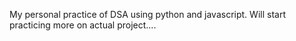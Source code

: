 My personal practice of DSA using python and javascript. 
Will start practicing more on actual project....
